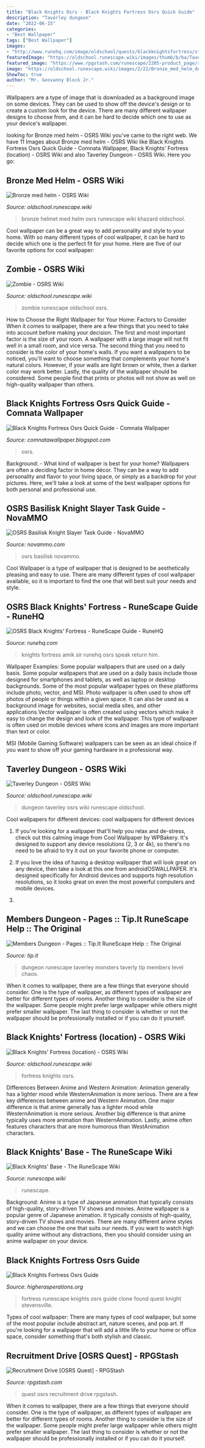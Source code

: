 ```yaml
---
title: "Black Knights Osrs - Black Knights Fortress Osrs Quick Guide"
description: "Taverley dungeon"
date: "2022-06-15"
categories:
- "Best Wallpaper"
tags: ["Best Wallpaper"]
images:
- "http://www.runehq.com/image/oldschool/quests/blackknightsfortress/step6.png"
featuredImage: "https://oldschool.runescape.wiki/images/thumb/b/ba/Taverley_Dungeon.png/1200px-Taverley_Dungeon.png?4370a"
featured_image: "https://www.rpgstash.com/runescape/2205-product_page/recruitment-drive-osrs-quest.jpg?timestamp=1548931160"
image: "https://oldschool.runescape.wiki/images/2/22/Bronze_med_helm_detail.png?068f4"
ShowToc: true
author: "Mr. Geovanny Block Jr."
---
```



Wallpapers are a type of image that is downloaded as a background image on some devices. They can be used to show off the device's design or to create a custom look for the device. There are many different wallpaper designs to choose from, and it can be hard to decide which one to use as your device's wallpaper.

	

		
looking for Bronze med helm - OSRS Wiki you've came to the right web. We have 11 Images about Bronze med helm - OSRS Wiki like Black Knights Fortress Osrs Quick Guide - Comnata Wallpaper, Black Knights&#039; Fortress (location) - OSRS Wiki and also Taverley Dungeon - OSRS Wiki. Here you go:
		
    
## Bronze Med Helm - OSRS Wiki

<img loading=lazy src="https://oldschool.runescape.wiki/images/2/22/Bronze_med_helm_detail.png?068f4" onerror="this.onerror=null;this.src='https://tse4.mm.bing.net/th?id=OIP.gZAC2RWBEC3WyeDGwPiafQHaIL&amp;pid=15.1';" alt="Bronze med helm - OSRS Wiki">

_Source: oldschool.runescape.wiki_

>bronze helmet med helm osrs runescape wiki khazard oldschool. 

	

Cool wallpaper can be a great way to add personality and style to your home. With so many different types of cool wallpaper, it can be hard to decide which one is the perfect fit for your home. Here are five of our favorite options for cool wallpaper: 

    
## Zombie - OSRS Wiki

<img loading=lazy src="https://oldschool.runescape.wiki/images/thumb/7/76/Zombie_(Level_18%2C_5).png/122px-Zombie_(Level_18%2C_5).png?7b618" onerror="this.onerror=null;this.src='https://tse1.mm.bing.net/th?id=OIP.IKMjWnCg43hfiWRe1gQtdAAAAA&amp;pid=15.1';" alt="Zombie - OSRS Wiki">

_Source: oldschool.runescape.wiki_

>zombie runescape oldschool osrs. 

	

How to Choose the Right Wallpaper for Your Home: Factors to Consider
When it comes to wallpaper, there are a few things that you need to take into account before making your decision. The first and most important factor is the size of your room. A wallpaper with a large image will not fit well in a small room, and vice versa. 
The second thing that you need to consider is the color of your home's walls. If you want a wallpapers to be noticed, you'll want to choose something that complements your home's natural colors. However, if your walls are light brown or white, then a darker color may work better. 
Lastly, the quality of the wallpaper should be considered. Some people find that prints or photos will not show as well on high-quality wallpaper than others.

    
## Black Knights Fortress Osrs Quick Guide - Comnata Wallpaper

<img loading=lazy src="https://i.ytimg.com/vi/VtbCUFrWzqE/maxresdefault.jpg" onerror="this.onerror=null;this.src='https://tse4.mm.bing.net/th?id=OIP.2pUwIBRcrB10HQxvFViuIwHaEK&amp;pid=15.1';" alt="Black Knights Fortress Osrs Quick Guide - Comnata Wallpaper">

_Source: comnatawallpaper.blogspot.com_

>osrs. 

	

Background: - What kind of wallpaper is best for your home?
Wallpapers are often a deciding factor in home décor. They can be a way to add personality and flavor to your living space, or simply as a backdrop for your pictures. Here, we'll take a look at some of the best wallpaper options for both personal and professional use.

    
## OSRS Basilisk Knight Slayer Task Guide - NovaMMO

<img loading=lazy src="https://novammo.com/wp-content/uploads/2020/08/image-435.png" onerror="this.onerror=null;this.src='https://tse1.mm.bing.net/th?id=OIP.mdahkaSX0ZQaM967sKYngwHaJp&amp;pid=15.1';" alt="OSRS Basilisk Knight Slayer Task Guide - NovaMMO">

_Source: novammo.com_

>osrs basilisk novammo. 

	

Cool Wallpaper is a type of wallpaper that is designed to be aesthetically pleasing and easy to use. There are many different types of cool wallpaper available, so it is important to find the one that will best suit your needs and style.

    
## OSRS Black Knights&#039; Fortress - RuneScape Guide - RuneHQ

<img loading=lazy src="http://www.runehq.com/image/oldschool/quests/blackknightsfortress/step6.png" onerror="this.onerror=null;this.src='https://tse4.mm.bing.net/th?id=OIP.EhFNeavBBb645tzyBkVveAHaE0&amp;pid=15.1';" alt="OSRS Black Knights&#039; Fortress - RuneScape Guide - RuneHQ">

_Source: runehq.com_

>knights fortress amik sir runehq osrs speak return him. 

	

Wallpaper Examples: Some popular wallpapers that are used on a daily basis.
Some popular wallpapers that are used on a daily basis include those designed for smartphones and tablets, as well as laptop or desktop backgrounds. Some of the most popular wallpaper types on these platforms include photo, vector, and MSI. 
Photo wallpaper is often used to show off photos of people or things within a given space. It can also be used as a background image for websites, social media sites, and other applications.Vector wallpaper is often created using vectors which make it easy to change the design and look of the wallpaper. This type of wallpaper is often used on mobile devices where icons and images are more important than text or color. 

MSI (Mobile Gaming Software) wallpapers can be seen as an ideal choice if you want to show off your gaming hardware in a professional way.

    
## Taverley Dungeon - OSRS Wiki

<img loading=lazy src="https://oldschool.runescape.wiki/images/thumb/b/ba/Taverley_Dungeon.png/1200px-Taverley_Dungeon.png?4370a" onerror="this.onerror=null;this.src='https://tse3.mm.bing.net/th?id=OIP.Hlz3ajYIwJaobCRAOHbPYgHaFH&amp;pid=15.1';" alt="Taverley Dungeon - OSRS Wiki">

_Source: oldschool.runescape.wiki_

>dungeon taverley osrs wiki runescape oldschool. 

	

Cool wallpapers for different devices:
cool wallpapers for different devices 

1. If you're looking for a wallpaper that'll help you relax and de-stress, check out this calming image from Cool Wallpaper by WPBakery. It's designed to support any device resolutions (2, 3 or 4k), so there's no need to be afraid to try it out on your favorite phone or computer.

2. If you love the idea of having a desktop wallpaper that will look great on any device, then take a look at this one from androidOSWALLPAPER. It's designed specifically for Android devices and supports high resolution resolutions, so it looks great on even the most powerful computers and mobile devices.

3.

    
## Members Dungeon - Pages :: Tip.It RuneScape Help :: The Original

<img loading=lazy src="http://www.tip.it/runescape/images/maps/taverly_dungeon.png" onerror="this.onerror=null;this.src='https://tse3.mm.bing.net/th?id=OIP.VYRYBUIKwYu2tXZ0iQIXJAHaIP&amp;pid=15.1';" alt="Members Dungeon - Pages :: Tip.It RuneScape Help :: The Original">

_Source: tip.it_

>dungeon runescape taverley monsters taverly tip members level chaos. 

	

When it comes to wallpaper, there are a few things that everyone should consider. One is the type of wallpaper, as different types of wallpaper are better for different types of rooms. Another thing to consider is the size of the wallpaper. Some people might prefer large wallpaper while others might prefer smaller wallpaper. The last thing to consider is whether or not the wallpaper should be professionally installed or if you can do it yourself.

    
## Black Knights&#039; Fortress (location) - OSRS Wiki

<img loading=lazy src="https://oldschool.runescape.wiki/images/thumb/f/f0/Black_Knights&#039;_Fortress_hall.png/450px-Black_Knights&#039;_Fortress_hall.png?03742" onerror="this.onerror=null;this.src='https://tse2.mm.bing.net/th?id=OIP.N3Xs7rgEiZonoKwBf1fj2gAAAA&amp;pid=15.1';" alt="Black Knights&#039; Fortress (location) - OSRS Wiki">

_Source: oldschool.runescape.wiki_

>fortress knights osrs. 

	

Differences Between Anime and Western Animation: Animation generally has a lighter mood while WesternAnimation is more serious.
There are a few key differences between anime and Western Animation. One major difference is that anime generally has a lighter mood while WesternAnimation is more serious. Another big difference is that anime typically uses more animation than WesternAnimation. Lastly, anime often features characters that are more humorous than WestAnimation characters.

    
## Black Knights&#039; Base - The RuneScape Wiki

<img loading=lazy src="https://runescape.wiki/images/thumb/5/5d/Black_Knight.png/52px-Black_Knight.png?4a0a6" onerror="this.onerror=null;this.src='https://tse4.mm.bing.net/th?id=OIP.HQ5-i3tEDlW2Df6GSdP4nwAAAA&amp;pid=15.1';" alt="Black Knights&#039; Base - The RuneScape Wiki">

_Source: runescape.wiki_

>runescape. 

	

Background: Anime is a type of Japanese animation that typically consists of high-quality, story-driven TV shows and movies.
Anime wallpaper is a popular genre of Japanese animation. It typically consists of high-quality, story-driven TV shows and movies. There are many different anime styles and we can choose the one that suits our needs. If you want to watch high quality anime without any distractions, then you should consider using an anime wallpaper on your device.

    
## Black Knights Fortress Osrs Guide

<img loading=lazy src="https://higherasperations.org/images/7cc5246a8bdb6dd018699ebf1337e896.png" onerror="this.onerror=null;this.src='https://tse2.mm.bing.net/th?id=OIP.chdJfYlJ8WEdgkv6i-2ZiAAAAA&amp;pid=15.1';" alt="Black Knights Fortress Osrs Guide">

_Source: higherasperations.org_

>fortress runescape knights osrs guide clone found quest knight stevensville. 

	

Types of cool wallpaper:
There are many types of cool wallpaper, but some of the most popular include abstract art, nature scenes, and pop art. If you're looking for a wallpaper that will add a little life to your home or office space, consider something that's both stylish and classic.

    
## Recruitment Drive [OSRS Quest] - RPGStash

<img loading=lazy src="https://www.rpgstash.com/runescape/2205-product_page/recruitment-drive-osrs-quest.jpg?timestamp=1548931160" onerror="this.onerror=null;this.src='https://tse2.mm.bing.net/th?id=OIP.H7w10r_L3X6man9w-g5BDwAAAA&amp;pid=15.1';" alt="Recruitment Drive [OSRS Quest] - RPGStash">

_Source: rpgstash.com_

>quest osrs recruitment drive rpgstash. 

	

When it comes to wallpaper, there are a few things that everyone should consider. One is the type of wallpaper, as different types of wallpaper are better for different types of rooms. Another thing to consider is the size of the wallpaper. Some people might prefer large wallpaper while others might prefer smaller wallpaper. The last thing to consider is whether or not the wallpaper should be professionally installed or if you can do it yourself.

